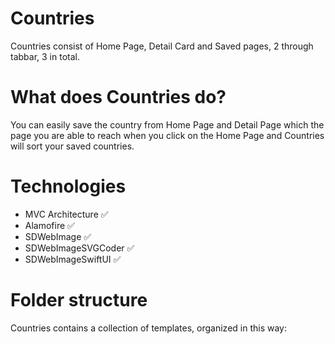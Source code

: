 # Countries

Countries consist of Home Page, Detail Card and Saved pages, 2 through tabbar, 3 in total.

# What does Countries do?

You can easily save the country from Home Page and Detail Page which the page you are able to reach when you click on the Home Page and Countries will sort your saved countries.

# Technologies

+ MVC Architecture ✅ 
+ Alamofire ✅
+ SDWebImage ✅ 
+ SDWebImageSVGCoder ✅ 
+ SDWebImageSwiftUI ✅

# Folder structure
Countries contains a collection of templates, organized in this way:


